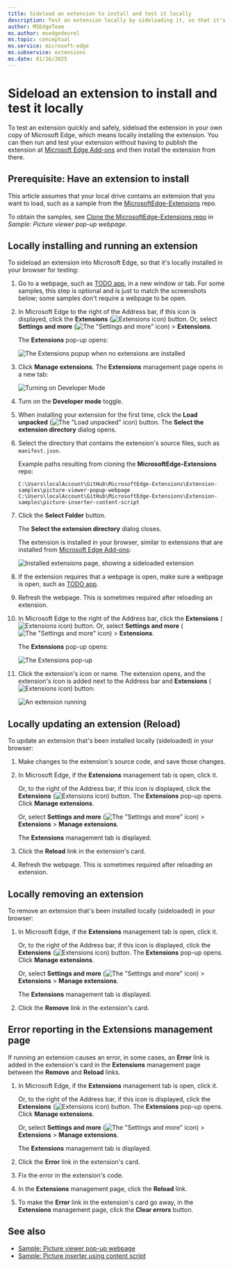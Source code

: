 ```yaml
---
title: Sideload an extension to install and test it locally
description: Test an extension locally by sideloading it, so that it's locally installed in your instance of Microsoft Edge.
author: MSEdgeTeam
ms.author: msedgedevrel
ms.topic: conceptual
ms.service: microsoft-edge
ms.subservice: extensions
ms.date: 01/16/2025
---
```

# Sideload an extension to install and test it locally

To test an extension quickly and safely, sideload the extension in your own copy of Microsoft Edge, which means locally installing the extension.  You can then run and test your extension without having to publish the extension at [Microsoft Edge Add-ons](https://microsoftedge.microsoft.com) and then install the extension from there.


<!-- ====================================================================== -->
## Prerequisite: Have an extension to install

This article assumes that your local drive contains an extension that you want to load, such as a sample from the [MicrosoftEdge-Extensions](https://github.com/microsoft/MicrosoftEdge-Extensions) repo.

To obtain the samples, see [Clone the MicrosoftEdge-Extensions repo](./picture-viewer-popup-webpage.md#clone-the-microsoftedge-extensions-repo) in _Sample: Picture viewer pop-up webpage_.


<!-- ====================================================================== -->
## Locally installing and running an extension

To sideload an extension into Microsoft Edge, so that it's locally installed in your browser for testing:

1. Go to a webpage, such as [TODO app](https://microsoftedge.github.io/Demos/demo-to-do/), in a new window or tab.  For some samples, this step is optional and is just to match the screenshots below; some samples don't require a webpage to be open.

1. In Microsoft Edge to the right of the Address bar, if this icon is displayed, click the **Extensions** (![Extensions icon](./extension-sideloading-images/extensions-icon.png)) button.  Or, select **Settings and more** (![The "Settings and more" icon](./extension-sideloading-images/settings-and-more-icon.png)) > **Extensions**.

   The **Extensions** pop-up opens:

   ![The Extensions popup when no extensions are installed](./extension-sideloading-images/extensions-popup-no-extensions.png)

1. Click **Manage extensions**.  The **Extensions** management page opens in a new tab:

   ![Turning on Developer Mode](./extension-sideloading-images/developermode-toggle.png)

1. Turn on the **Developer mode** toggle.

1. When installing your extension for the first time, click the **Load unpacked** (![The "Load unpacked" icon](./extension-sideloading-images/load-unpacked-icon.png)) button.  The **Select the extension directory** dialog opens.

1. Select the directory that contains the extension's source files, such as `manifest.json`.

   Example paths resulting from cloning the **MicrosoftEdge-Extensions** repo:

   `C:\Users\localAccount\GitHub\MicrosoftEdge-Extensions\Extension-samples\picture-viewer-popup-webpage`
   `C:\Users\localAccount\GitHub\MicrosoftEdge-Extensions\Extension-samples\picture-inserter-content-script`

1. Click the **Select Folder** button.

   The **Select the extension directory** dialog closes.

   The extension is installed in your browser, similar to extensions that are installed from [Microsoft Edge Add-ons](https://microsoftedge.microsoft.com):

   ![Installed extensions page, showing a sideloaded extension](./extension-sideloading-images/installed-extension.png)

1. If the extension requires that a webpage is open, make sure a webpage is open, such as [TODO app](https://microsoftedge.github.io/Demos/demo-to-do/).

1. Refresh the webpage.  This is sometimes required after reloading an extension.

1. In Microsoft Edge to the right of the Address bar, click the **Extensions** (![Extensions icon](./extension-sideloading-images/extensions-icon.png)) button.  Or, select **Settings and more** (![The "Settings and more" icon](./extension-sideloading-images/settings-and-more-icon.png)) > **Extensions**.

   The **Extensions** pop-up opens:

   ![The Extensions pop-up](./extension-sideloading-images/extensions-popup.png)

1. Click the extension's icon or name.  The extension opens, and the extension's icon is added next to the Address bar and **Extensions** (![Extensions icon](./extension-sideloading-images/extensions-icon.png)) button:

   ![An extension running](./extension-sideloading-images/extension-running.png)


<!-- ====================================================================== -->
## Locally updating an extension (Reload)

To update an extension that's been installed locally (sideloaded) in your browser:

1. Make changes to the extension's source code, and save those changes.

1. In Microsoft Edge, if the **Extensions** management tab is open, click it.

   Or, to the right of the Address bar, if this icon is displayed, click the **Extensions** (![Extensions icon](./extension-sideloading-images/extensions-icon.png)) button.  The **Extensions** pop-up opens.  Click **Manage extensions**.

   Or, select **Settings and more** (![The "Settings and more" icon](./extension-sideloading-images/settings-and-more-icon.png)) > **Extensions** > **Manage extensions**.

   The **Extensions** management tab is displayed.

1. Click the **Reload** link in the extension's card.

1. Refresh the webpage.  This is sometimes required after reloading an extension.


<!-- ====================================================================== -->
## Locally removing an extension

To remove an extension that's been installed locally (sideloaded) in your browser:

1. In Microsoft Edge, if the **Extensions** management tab is open, click it.

   Or, to the right of the Address bar, if this icon is displayed, click the **Extensions** (![Extensions icon](./extension-sideloading-images/extensions-icon.png)) button.  The **Extensions** pop-up opens.  Click **Manage extensions**.

   Or, select **Settings and more** (![The "Settings and more" icon](./extension-sideloading-images/settings-and-more-icon.png)) > **Extensions** > **Manage extensions**.

   The **Extensions** management tab is displayed.

1. Click the **Remove** link in the extension's card.


<!-- ====================================================================== -->
## Error reporting in the Extensions management page

If running an extension causes an error, in some cases, an **Error** link is added in the extension's card in the **Extensions** management page between the **Remove** and **Reload** links.

1. In Microsoft Edge, if the **Extensions** management tab is open, click it.

   Or, to the right of the Address bar, if this icon is displayed, click the **Extensions** (![Extensions icon](./extension-sideloading-images/extensions-icon.png)) button.  The **Extensions** pop-up opens.  Click **Manage extensions**.

   Or, select **Settings and more** (![The "Settings and more" icon](./extension-sideloading-images/settings-and-more-icon.png)) > **Extensions** > **Manage extensions**.

   The **Extensions** management tab is displayed.

1. Click the **Error** link in the extension's card.

1. Fix the error in the extension's code.

1. In the **Extensions** management page, click the **Reload** link.

1. To make the **Error** link in the extension's card go away, in the **Extensions** management page, click the **Clear errors** button.


<!-- ====================================================================== -->
## See also
<!-- all links in article -->

* [Sample: Picture viewer pop-up webpage](./picture-viewer-popup-webpage.md)
* [Sample: Picture inserter using content script](./picture-inserter-content-script.md)
